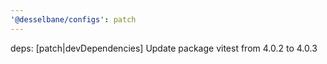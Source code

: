 ```yaml
---
'@desselbane/configs': patch
---
```


deps: [patch|devDependencies] Update package vitest from 4.0.2 to 4.0.3
